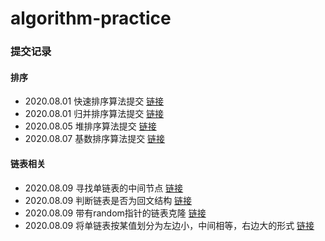 # algorithm-practice

### 提交记录

#### 排序
- 2020.08.01 快速排序算法提交 [链接](https://github.com/Chenchicheng/algorithm-practice/blob/master/src/sort/QuickSort.java)
- 2020.08.01 归并排序算法提交 [链接](https://github.com/Chenchicheng/algorithm-practice/blob/master/src/sort/MergeSort.java)
- 2020.08.05 堆排序算法提交 [链接](https://github.com/Chenchicheng/algorithm-practice/blob/master/src/sort/HeapSort.java)
- 2020.08.07 基数排序算法提交 [链接](https://github.com/Chenchicheng/algorithm-practice/blob/master/src/sort/RadixSort.java)

#### 链表相关
- 2020.08.09 寻找单链表的中间节点 [链接](https://github.com/Chenchicheng/algorithm-practice/blob/master/src/linkedlist/LinkedListMid.java)
- 2020.08.09 判断链表是否为回文结构 [链接](https://github.com/Chenchicheng/algorithm-practice/blob/master/src/linkedlist/IsPalindromeList.java)
- 2020.08.09 带有random指针的链表克隆 [链接](https://github.com/Chenchicheng/algorithm-practice/blob/master/src/linkedlist/CopyListWithRandom.java)
- 2020.08.09 将单链表按某值划分为左边小，中间相等，右边大的形式 [链接](https://github.com/Chenchicheng/algorithm-practice/blob/master/src/linkedlist/SmallerEqualBigger.java)

